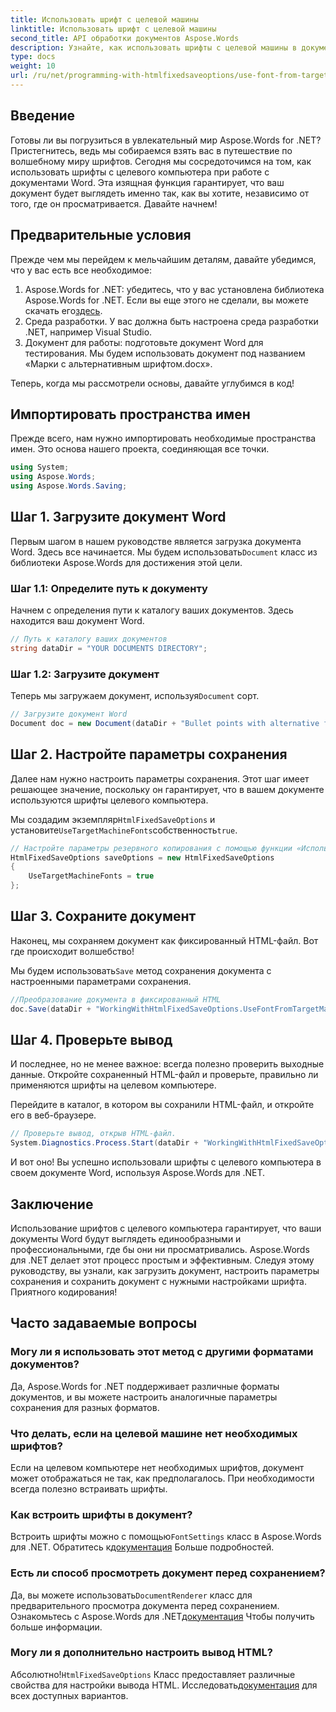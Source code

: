 ```yaml
---
title: Использовать шрифт с целевой машины
linktitle: Использовать шрифт с целевой машины
second_title: API обработки документов Aspose.Words
description: Узнайте, как использовать шрифты с целевой машины в документах Word с помощью Aspose.Words для .NET. Следуйте нашему пошаговому руководству для бесшовной интеграции шрифтов.
type: docs
weight: 10
url: /ru/net/programming-with-htmlfixedsaveoptions/use-font-from-target-machine/
---
```

## Введение

Готовы ли вы погрузиться в увлекательный мир Aspose.Words for .NET? Пристегнитесь, ведь мы собираемся взять вас в путешествие по волшебному миру шрифтов. Сегодня мы сосредоточимся на том, как использовать шрифты с целевого компьютера при работе с документами Word. Эта изящная функция гарантирует, что ваш документ будет выглядеть именно так, как вы хотите, независимо от того, где он просматривается. Давайте начнем!

## Предварительные условия

Прежде чем мы перейдем к мельчайшим деталям, давайте убедимся, что у вас есть все необходимое:

1.  Aspose.Words for .NET: убедитесь, что у вас установлена библиотека Aspose.Words for .NET. Если вы еще этого не сделали, вы можете скачать его[здесь](https://releases.aspose.com/words/net/).
2. Среда разработки. У вас должна быть настроена среда разработки .NET, например Visual Studio.
3. Документ для работы: подготовьте документ Word для тестирования. Мы будем использовать документ под названием «Марки с альтернативным шрифтом.docx».

Теперь, когда мы рассмотрели основы, давайте углубимся в код!

## Импортировать пространства имен

Прежде всего, нам нужно импортировать необходимые пространства имен. Это основа нашего проекта, соединяющая все точки.

```csharp
using System;
using Aspose.Words;
using Aspose.Words.Saving;
```

## Шаг 1. Загрузите документ Word

 Первым шагом в нашем руководстве является загрузка документа Word. Здесь все начинается. Мы будем использовать`Document` класс из библиотеки Aspose.Words для достижения этой цели.

### Шаг 1.1: Определите путь к документу

Начнем с определения пути к каталогу ваших документов. Здесь находится ваш документ Word.

```csharp
// Путь к каталогу ваших документов
string dataDir = "YOUR DOCUMENTS DIRECTORY";
```

### Шаг 1.2: Загрузите документ

 Теперь мы загружаем документ, используя`Document` сорт.

```csharp
// Загрузите документ Word
Document doc = new Document(dataDir + "Bullet points with alternative font.docx");
```

## Шаг 2. Настройте параметры сохранения

Далее нам нужно настроить параметры сохранения. Этот шаг имеет решающее значение, поскольку он гарантирует, что в вашем документе используются шрифты целевого компьютера.

 Мы создадим экземпляр`HtmlFixedSaveOptions` и установите`UseTargetMachineFonts`собственность`true`.

```csharp
// Настройте параметры резервного копирования с помощью функции «Использовать шрифты с целевого компьютера».
HtmlFixedSaveOptions saveOptions = new HtmlFixedSaveOptions
{
    UseTargetMachineFonts = true
};
```

## Шаг 3. Сохраните документ

Наконец, мы сохраняем документ как фиксированный HTML-файл. Вот где происходит волшебство!

 Мы будем использовать`Save` метод сохранения документа с настроенными параметрами сохранения.

```csharp
//Преобразование документа в фиксированный HTML
doc.Save(dataDir + "WorkingWithHtmlFixedSaveOptions.UseFontFromTargetMachine.html", saveOptions);
```

## Шаг 4. Проверьте вывод

И последнее, но не менее важное: всегда полезно проверить выходные данные. Откройте сохраненный HTML-файл и проверьте, правильно ли применяются шрифты на целевом компьютере.

Перейдите в каталог, в котором вы сохранили HTML-файл, и откройте его в веб-браузере.

```csharp
// Проверьте вывод, открыв HTML-файл.
System.Diagnostics.Process.Start(dataDir + "WorkingWithHtmlFixedSaveOptions.UseFontFromTargetMachine.html");
```

И вот оно! Вы успешно использовали шрифты с целевого компьютера в своем документе Word, используя Aspose.Words для .NET.

## Заключение

Использование шрифтов с целевого компьютера гарантирует, что ваши документы Word будут выглядеть единообразными и профессиональными, где бы они ни просматривались. Aspose.Words для .NET делает этот процесс простым и эффективным. Следуя этому руководству, вы узнали, как загрузить документ, настроить параметры сохранения и сохранить документ с нужными настройками шрифта. Приятного кодирования!

## Часто задаваемые вопросы

### Могу ли я использовать этот метод с другими форматами документов?
Да, Aspose.Words for .NET поддерживает различные форматы документов, и вы можете настроить аналогичные параметры сохранения для разных форматов.

### Что делать, если на целевой машине нет необходимых шрифтов?
Если на целевом компьютере нет необходимых шрифтов, документ может отображаться не так, как предполагалось. При необходимости всегда полезно встраивать шрифты.

### Как встроить шрифты в документ?
 Встроить шрифты можно с помощью`FontSettings` класс в Aspose.Words для .NET. Обратитесь к[документация](https://reference.aspose.com/words/net/) Больше подробностей.

### Есть ли способ просмотреть документ перед сохранением?
 Да, вы можете использовать`DocumentRenderer` класс для предварительного просмотра документа перед сохранением. Ознакомьтесь с Aspose.Words для .NET[документация](https://reference.aspose.com/words/net/) Чтобы получить больше информации.

### Могу ли я дополнительно настроить вывод HTML?
 Абсолютно!`HtmlFixedSaveOptions` Класс предоставляет различные свойства для настройки вывода HTML. Исследовать[документация](https://reference.aspose.com/words/net/) для всех доступных вариантов.
